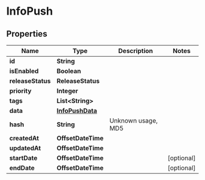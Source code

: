 

# InfoPush


## Properties

Name | Type | Description | Notes
------------ | ------------- | ------------- | -------------
**id** | **String** |  | 
**isEnabled** | **Boolean** |  | 
**releaseStatus** | **ReleaseStatus** |  | 
**priority** | **Integer** |  | 
**tags** | **List&lt;String&gt;** |  | 
**data** | [**InfoPushData**](InfoPushData.md) |  | 
**hash** | **String** | Unknown usage, MD5 | 
**createdAt** | **OffsetDateTime** |  | 
**updatedAt** | **OffsetDateTime** |  | 
**startDate** | **OffsetDateTime** |  |  [optional]
**endDate** | **OffsetDateTime** |  |  [optional]



